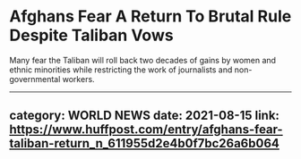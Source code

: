 # Afghans Fear A Return To Brutal Rule Despite Taliban Vows

Many fear the Taliban will roll back two decades of gains by women and ethnic minorities while restricting the work of journalists and non-governmental workers.

---
category: WORLD NEWS
date: 2021-08-15
link: https://www.huffpost.com/entry/afghans-fear-taliban-return_n_611955d2e4b0f7bc26a6b064
---
